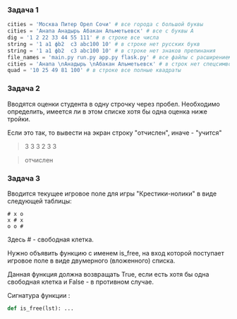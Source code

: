 ### Задача 1

```python
cities = 'Москва Питер Орел Сочи' # все города с большой буквы
cities = 'Анапа Анадырь Абакан Альметьевск' # все с буквы А
dig = '1 2 22 33 44 55 111' # в строке все числа
string = '1 a1 фb2  c3 abc100 10' # в строке нет русских букв
string = '1 a1 фb2  c3 abc100 10' # в строке нет знаков препинания
file_names = 'main.py run.py app.py flask.py' # все файлы с расширением *.py
cities = 'Анапа \nАнадырь \nАбакан Альметьевск' # в строк нет спецсимволов
quad = '10 25 49 81 100' # в строке все полные квадраты
```

### Задача 2


Вводятся оценки студента в одну строчку через пробел. Необходимо определить, имеется ли в этом списке хотя бы одна оценка ниже тройки. 

Если это так, то вывести на экран строку "отчислен", иначе - "учится"

> 3 3 3 2 3 3

>отчислен


### Задача 3

Вводится текущее игровое поле для игры "Крестики-нолики" в виде следующей таблицы:

```
# x o
x # x
o o #
```
Здесь # - свободная клетка. 

Нужно объявить функцию с именем is_free, на вход которой поступает игровое поле в виде двумерного (вложенного) списка. 

Данная функция должна возвращать True, если есть хотя бы одна свободная клетка и False - в противном случае.

Сигнатура функции :
```python
def is_free(lst): ...
```